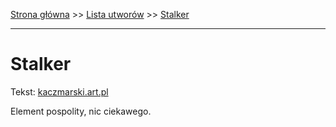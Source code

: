 [Strona główna](../index.md) >> [Lista utworów](../list.md) >> [Stalker](555.md)

---

# Stalker

Tekst: [kaczmarski.art.pl](https://www.kaczmarski.art.pl/tworczosc/wiersze/stalker/)

Element pospolity, nic ciekawego.